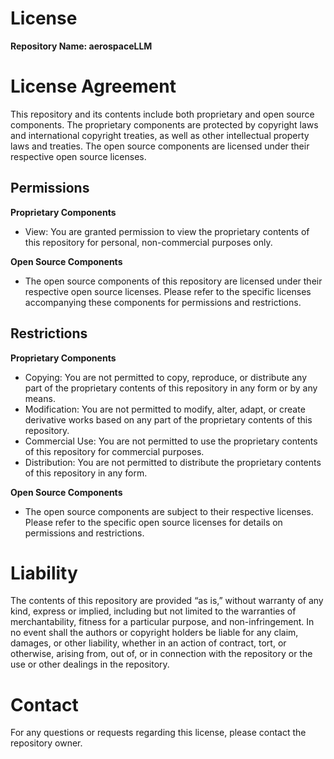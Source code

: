 # License

**Repository Name: aerospaceLLM**

# License Agreement

This repository and its contents include both proprietary and open source components. The proprietary components are protected by copyright laws and international copyright treaties, as well as other intellectual property laws and treaties. The open source components are licensed under their respective open source licenses.

## Permissions

**Proprietary Components**

- View: You are granted permission to view the proprietary contents of this repository for personal, non-commercial purposes only.

**Open Source Components**

- The open source components of this repository are licensed under their respective open source licenses. Please refer to the specific licenses accompanying these components for permissions and restrictions.

## Restrictions

**Proprietary Components**

- Copying: You are not permitted to copy, reproduce, or distribute any part of the proprietary contents of this repository in any form or by any means.
- Modification: You are not permitted to modify, alter, adapt, or create derivative works based on any part of the proprietary contents of this repository.
- Commercial Use: You are not permitted to use the proprietary contents of this repository for commercial purposes.
- Distribution: You are not permitted to distribute the proprietary contents of this repository in any form.

**Open Source Components**

- The open source components are subject to their respective licenses. Please refer to the specific open source licenses for details on permissions and restrictions.

# Liability

The contents of this repository are provided “as is,” without warranty of any kind, express or implied, including but not limited to the warranties of merchantability, fitness for a particular purpose, and non-infringement. In no event shall the authors or copyright holders be liable for any claim, damages, or other liability, whether in an action of contract, tort, or otherwise, arising from, out of, or in connection with the repository or the use or other dealings in the repository.

# Contact

For any questions or requests regarding this license, please contact the repository owner.
